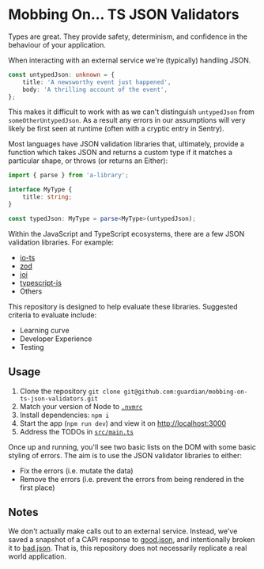 # Mobbing On... TS JSON Validators

Types are great. They provide safety, determinism, and confidence in the behaviour of your application.

When interacting with an external service we're (typically) handling JSON.

```ts
const untypedJson: unknown = {
	title: 'A newsworthy event just happened',
	body: 'A thrilling account of the event',
};
```

This makes it difficult to work with as we can't distinguish `untypedJson` from `someOtherUntypedJson`.
As a result any errors in our assumptions will very likely be first seen at runtime (often with a cryptic entry in Sentry).

Most languages have JSON validation libraries that, ultimately, provide a function which takes JSON and returns a custom type if it matches a particular shape, or throws (or returns an Either):

```ts
import { parse } from 'a-library';

interface MyType {
	title: string;
}

const typedJson: MyType = parse<MyType>(untypedJson);
```

Within the JavaScript and TypeScript ecosystems, there are a few JSON validation libraries. For example:

- [io-ts](https://gcanti.github.io/io-ts/)
- [zod](https://zod.dev/)
- [joi](https://joi.dev/)
- [typescript-is](https://github.com/woutervh-/typescript-is)
- Others

This repository is designed to help evaluate these libraries. Suggested criteria to evaluate include:

- Learning curve
- Developer Experience
- Testing

## Usage

1. Clone the repository `git clone git@github.com:guardian/mobbing-on-ts-json-validators.git`
2. Match your version of Node to [`.nvmrc`](.nvmrc)
3. Install dependencies: `npm i`
4. Start the app (`npm run dev`) and view it on [http://localhost:3000](http://localhost:3000)
5. Address the TODOs in [`src/main.ts`](src/main.ts)

Once up and running, you'll see two basic lists on the DOM with some basic styling of errors.
The aim is to use the JSON validator libraries to either:

- Fix the errors (i.e. mutate the data)
- Remove the errors (i.e. prevent the errors from being rendered in the first place)

## Notes

We don't actually make calls out to an external service.
Instead, we've saved a snapshot of a CAPI response to [good.json](src/good.json), and intentionally broken it to [bad.json](src/bad.json).
That is, this repository does not necessarily replicate a real world application.
